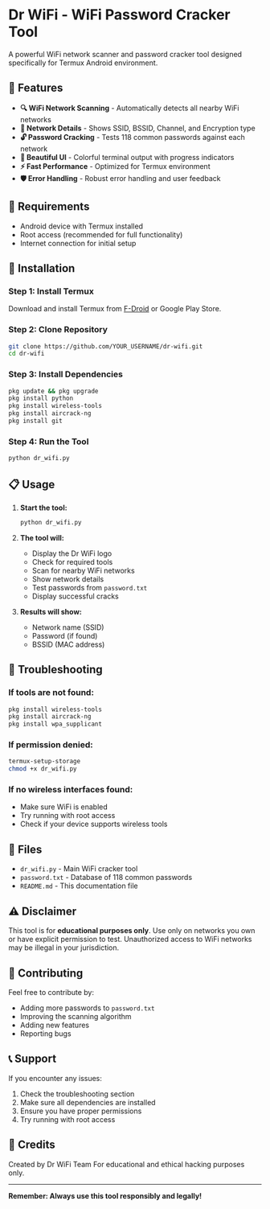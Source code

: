 # Dr WiFi - WiFi Password Cracker Tool

A powerful WiFi network scanner and password cracker tool designed specifically for Termux Android environment.

## 🎯 Features

- **🔍 WiFi Network Scanning** - Automatically detects all nearby WiFi networks
- **📡 Network Details** - Shows SSID, BSSID, Channel, and Encryption type
- **🔓 Password Cracking** - Tests 118 common passwords against each network
- **🎨 Beautiful UI** - Colorful terminal output with progress indicators
- **⚡ Fast Performance** - Optimized for Termux environment
- **🛡️ Error Handling** - Robust error handling and user feedback

## 📱 Requirements

- Android device with Termux installed
- Root access (recommended for full functionality)
- Internet connection for initial setup

## 🚀 Installation

### Step 1: Install Termux
Download and install Termux from [F-Droid](https://f-droid.org/en/packages/com.termux/) or Google Play Store.

### Step 2: Clone Repository
```bash
git clone https://github.com/YOUR_USERNAME/dr-wifi.git
cd dr-wifi
```

### Step 3: Install Dependencies
```bash
pkg update && pkg upgrade
pkg install python
pkg install wireless-tools
pkg install aircrack-ng
pkg install git
```

### Step 4: Run the Tool
```bash
python dr_wifi.py
```

## 📋 Usage

1. **Start the tool:**
   ```bash
   python dr_wifi.py
   ```

2. **The tool will:**
   - Display the Dr WiFi logo
   - Check for required tools
   - Scan for nearby WiFi networks
   - Show network details
   - Test passwords from `password.txt`
   - Display successful cracks

3. **Results will show:**
   - Network name (SSID)
   - Password (if found)
   - BSSID (MAC address)

## 🔧 Troubleshooting

### If tools are not found:
```bash
pkg install wireless-tools
pkg install aircrack-ng
pkg install wpa_supplicant
```

### If permission denied:
```bash
termux-setup-storage
chmod +x dr_wifi.py
```

### If no wireless interfaces found:
- Make sure WiFi is enabled
- Try running with root access
- Check if your device supports wireless tools

## 📁 Files

- `dr_wifi.py` - Main WiFi cracker tool
- `password.txt` - Database of 118 common passwords
- `README.md` - This documentation file

## ⚠️ Disclaimer

This tool is for **educational purposes only**. Use only on networks you own or have explicit permission to test. Unauthorized access to WiFi networks may be illegal in your jurisdiction.

## 🤝 Contributing

Feel free to contribute by:
- Adding more passwords to `password.txt`
- Improving the scanning algorithm
- Adding new features
- Reporting bugs

## 📞 Support

If you encounter any issues:
1. Check the troubleshooting section
2. Make sure all dependencies are installed
3. Ensure you have proper permissions
4. Try running with root access

## 🎉 Credits

Created by Dr WiFi Team
For educational and ethical hacking purposes only.

---

**Remember: Always use this tool responsibly and legally!** 